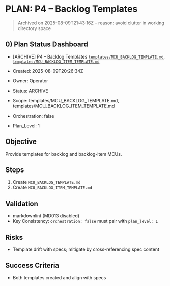 # PLAN: P4 – Backlog Templates
> Archived on 2025-08-09T21:43:16Z – reason: avoid clutter in working directory space

## 0) Plan Status Dashboard
- [ARCHIVE] P4 – Backlog Templates [`templates/MCU_BACKLOG_TEMPLATE.md`](templates/MCU_BACKLOG_TEMPLATE.md), [`templates/MCU_BACKLOG_ITEM_TEMPLATE.md`](templates/MCU_BACKLOG_ITEM_TEMPLATE.md)

- Created: 2025-08-09T20:26:34Z
- Owner: Operator
- Status: ARCHIVE
- Scope: templates/MCU_BACKLOG_TEMPLATE.md, templates/MCU_BACKLOG_ITEM_TEMPLATE.md
- Orchestration: false
- Plan_Level: 1

## Objective
Provide templates for backlog and backlog-item MCUs.

## Steps
1. Create `MCU_BACKLOG_TEMPLATE.md`
2. Create `MCU_BACKLOG_ITEM_TEMPLATE.md`

## Validation
- markdownlint (MD013 disabled)
- Key Consistency: `orchestration: false` must pair with `plan_level: 1`

## Risks
- Template drift with specs; mitigate by cross-referencing spec content

## Success Criteria
- Both templates created and align with specs

